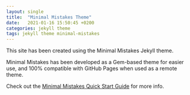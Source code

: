 ```yaml
---
layout: single
title:  "Minimal Mistakes Theme"
date:   2021-01-16 15:50:45 +0200
categories: jekyll theme
tags: jekyll theme minimal-mistakes
---
```


This site has been created using the Minimal Mistakes Jekyll theme.

Minimal Mistakes has been developed as a Gem-based theme for easier use, and 100% compatible with GitHub Pages when used as a remote theme.

Check out the [Minimal Mistakes Quick Start Guide][quick-start] for more info.

[quick-start]: https://mmistakes.github.io/minimal-mistakes/docs/quick-start-guide/